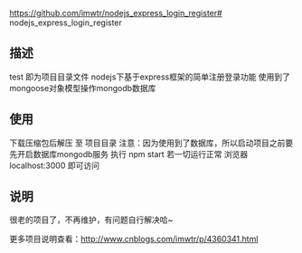 https://github.com/imwtr/nodejs_express_login_register# nodejs_express_login_register

## 描述
test 即为项目目录文件
nodejs下基于express框架的简单注册登录功能
使用到了 mongoose对象模型操作mongodb数据库

## 使用
下载压缩包后解压
至 项目目录
注意：因为使用到了数据库，所以启动项目之前要先开启数据库mongodb服务
执行  npm start 
若一切运行正常 浏览器 localhost:3000 即可访问

## 说明
很老的项目了，不再维护，有问题自行解决哈~

更多项目说明查看：http://www.cnblogs.com/imwtr/p/4360341.html 
